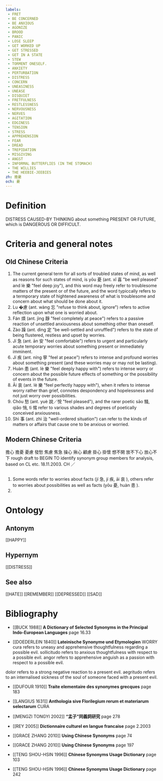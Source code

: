```yaml
---
labels: 
 - FRET
 - BE CONCERNED
 - BE ANXIOUS
 - AGONIZE
 - BROOD
 - PANIC
 - LOSE SLEEP
 - GET WORKED UP
 - GET STRESSED
 - GET IN A STATE
 - STEW
 - TORMENT ONESELF.
 - ANXIETY
 - PERTURBATION
 - DISTRESS
 - CONCERN
 - UNEASINESS
 - UNEASE
 - DISQUIET
 - FRETFULNESS
 - RESTLESSNESS
 - NERVOUSNESS
 - NERVES
 - AGITATION
 - EDGINESS
 - TENSION
 - STRESS
 - APPREHENSION
 - FEAR
 - DREAD
 - TREPIDATION
 - MISGIVING
 - ANGST
 - INFORMAL BUTTERFLIES (IN THE STOMACH)
 - THE WILLIES
 - THE HEEBIE-JEEBIES
zh: 擔憂
och: 憂
---
```


# Definition
DISTRESS CAUSED-BY THINKING about something PRESENT OR FUTURE, which is DANGEROUS OR DIFFICULT.
# Criteria and general notes
## Old Chinese Criteria
1. The current general term for all sorts of troubled states of mind, as well as reasons for such states of mind, is yōu 憂 (ant. xǐ 喜 "be well pleased" and lè 樂 "feel deep joy"), and this word may freely refer to troublesome matters of the present or of the future, and the word typiccally refers to a termporary state of hightened awareness of what is troublesome and concern about what should be done about it.
2. Lu �慮 (ant. wàng 忘 "refuse to think about, ignore") refers to active reflection upon what one is worried about.
3. Fán 煩 (ant. jìng 靜 "feel completely at peace") refers to a passive reaction of unsettled anxiousness about something other than oneself.
4. Zào 躁 (ant. dìng 定 "be well-settled and unruffled") refers to the state of being flustered, restless and upset by worries.
5. Jí 急 (ant. ān 安 "feel comfortable") refers to urgent and particularly acute temporary worries about something present or immediately imminent.
6. Jí 疾 (ant. níng 寧 "feel at peace") refers to intense and profound worries about something present (and these worries may or may not be lasting).
7. Huàn 患 (ant. lè 樂 "feel deeply happy with") refers to intense worry or concern about the possible future effects of something or the possibility of events in the future.
8. Āi 哀 (ant. lè 樂 "feel perfectly happy with"), when it refers to intense worry rather than grief, connotes despondency and hopelessness and not just worry over possibilities.
9. Chóu 愁 (ant. yuè 說／悅 "feel pleased"), and the rarer poetic sāo 騷, qiǎo 悄, tì 惕 refer to various shades and degrees of poetically conceived anxiousness.
10. Shì 事 (ant. zhì 治 "well-ordered situation") can refer to the kinds of matters or affairs that cause one to be anxious or worried.
## Modern Chinese Criteria
擔心
擔憂
憂慮
發愁
焦慮
焦急
操心
揪心
顧慮
掛心
掛懷
想不開
放不下心
放心不下
rough draft to BEGIN TO identify synonym group members for analysis, based on CL etc. 18.11.2003. CH ／
## 
1. Some words refer to worries about facts (jí 急, jí 疾, āi 哀 ), others refer to worries about possibilities as well as facts (yōu 憂, huàn 患 ).
2.
# Ontology

## Antonym
[[HAPPY]]
## Hypernym
[[DISTRESS]]
## See also
[[HATE]]
[[REMEMBER]]
[[DEPRESSED]]
[[SAD]]
# Bibliography
- [[BUCK 1988]]
**A Dictionary of Selected Synonyms in the Principal Indo-European Languages** page 16.33

- [[DOEDERLEIN 1840]]
**Lateinische Synonyme und Etymologien** 
WORRY
cura refers to uneasy and apprehensive thoughtfulness regarding a possible evil.
sollicitudo refers to anxious thoughtfulness with respect to a possible evil.
angor refers to apprehensive anguish as a passion with respect to a possible evil.

dolor refers to a strong negative reaction to a present evil.
aegritudo refers to an internalised sickness of the soul of someone faced with a present evil.
- [[DUFOUR 1910]]
**Traite elementaire des synonymes grecques** page 183

- [[LANGIUS 1631]]
**Anthologia sive Florilegium rerum et materiarum selectarum** 
CURA
- [[MENGZI TONGYI 2002]]
**“孟子”同義詞研究** page 278

- [[REY 2005]]
**Dictionnaire culturel en langue francaise** page 2.2003

- [[GRACE ZHANG 2010]]
**Using Chinese Synonyms** page 74

- [[GRACE ZHANG 2010]]
**Using Chinese Synonyms** page 197

- [[TENG SHOU-HSIN 1996]]
**Chinese Synonyms Usage Dictionary** page 103

- [[TENG SHOU-HSIN 1996]]
**Chinese Synonyms Usage Dictionary** page 242
